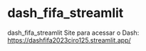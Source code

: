 # dash_fifa_streamlit
dash_fifa_streamlit
Site para acessar o Dash: https://dashfifa2023ciro125.streamlit.app/
